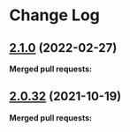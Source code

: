 # Change Log

## [2.1.0](https://github.com/networknt/light-controller/tree/2.1.0) (2022-02-27)


**Merged pull requests:**




## [2.0.32](https://github.com/networknt/light-controller/tree/2.0.32) (2021-10-19)


**Merged pull requests:**
